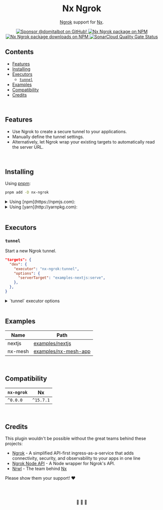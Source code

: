 <!-- ![Nx Ngrok. Ngrok for Nx](https://github.com/domjtalbot/nx-ngrok/raw/main/.github/banner.jpg) -->

<h1 align="center">Nx Ngrok</h1>

<p align="center"><a href="https://ngrok.com/">Ngrok</a> support for <a href="http://nx.dev">Nx</a>.</p>

<div align="center">
  <p dir="auto">
    <a href="https://github.com/sponsors/domjtalbot">
      <img src="https://img.shields.io/badge/Sponsor @domjtalbot-30363D?style=flat&logo=GitHub-Sponsors&logoColor=#EA4AAA" alt="Sponsor @domjtalbot on GitHub!" />
    </a>
    <a href="https://www.npmjs.org/package/nx-ngrok">
      <img src="https://img.shields.io/npm/v/nx-ngrok?style=flat" alt="Nx Ngrok package on NPM" />
    </a>
    <a href="https://www.npmjs.org/package/nx-ngrok">
      <img src="https://img.shields.io/npm/dm/nx-ngrok" alt="Nx Ngrok package downloads on NPM" aria-hidden="true" />
    </a>
    <a href="https://sonarcloud.io/summary/new_code?id=domjtalbot_nx-ngrok">
      <img src="https://sonarcloud.io/api/project_badges/measure?project=domjtalbot_nx-ngrok&metric=alert_status" alt="SonarCloud Quality Gate Status" aria-hidden="true" />
    </a>
  </p>
</div>

## Contents

- [Features](#features)
- [Installing](#installing)
- [Executors](#executors)
  - [`tunnel`](#tunnel)
- [Examples](#examples)
- [Compatibility](#compatibility)
- [Credits](#credits)

<br/>

## Features

- Use Ngrok to create a secure tunnel to your applications.
- Manually define the tunnel settings.
- Alternatively, let Ngrok wrap your existing targets to automatically read the server URL.

<br/>

## Installing

Using [pnpm](http://pnpm.io):

```bash
pnpm add -D nx-ngrok
```

<details>
  <summary>Using [npm](https://npmjs.com):</summary>

```bash
npm install -D nx-ngrok
```

</details>

<details>
  <summary>Using [yarn](http://yarnpkg.com):</summary>

```bash
yarn add -D nx-ngrok
```

</details>

<br/>

## Executors

### `tunnel`

Start a new Ngrok tunnel.

```json
"targets": {
  "dev": {
    "executor": "nx-ngrok:tunnel",
    "options": {
      "serverTarget": "examples-nextjs:serve",
    },
  },
}
```

<details>
  <summary>`tunnel` executor options</summary>

| Name           | Type                                     | Required | Default | Description                                                                                              |
| -------------- | ---------------------------------------- | :------: | ------- | -------------------------------------------------------------------------------------------------------- |
| `serverTarget` | `string`                                 |    -     | -       | Server target to run tunnel for.                                                                         |
| `protocol`     | `http`, `tcp`, `tls`                     |    -     | `http`  | The tunnel protocol name. This defines the type of tunnel you would like to start.                       |
| `address`      | `string`, `number`                       |    -     | -       | Forward traffic to this local port number or network address.                                            |
| `auth`         | `string`                                 |    -     | -       | HTTP Basic authentication for tunnel.                                                                    |
| `subdomain`    | `string`                                 |    -     | -       | Subdomain name to request. If unspecified, ngrok provides a unique subdomain based on your account type. |
| `authToken`    | `string`                                 |    -     | -       | Specifies the authentication token (authtoken) used to connect to the ngrok service.                     |
| `region`       | `us`, `eu`, `au`, `ap`, `sa`, `jp`, `in` |    -     | `us`    | Choose the region where the ngrok agent will connect to host its tunnels.                                |
| `ngrokConfig`  | `string`                                 |    -     | `us`    | Custom path for ngrok config file.                                                                       |

</details>

<br/>

## Examples

| Name    | Path                                                                                          |
| ------- | --------------------------------------------------------------------------------------------- |
| nextjs  | [examples/nextjs](https://github.com/domjtalbot/nx-ngrok/tree/main/examples/nextjs)           |
| nx-mesh | [examples/nx-mesh-app](https://github.com/domjtalbot/nx-ngrok/tree/main/examples/nx-mesh-app) |

<br/>

## Compatibility

| `nx-ngrok` | Nx        |
| ---------- | --------- |
| `^0.0.0`   | `^15.7.1` |

<br/>

## Credits

This plugin wouldn't be possible without the great teams behind these projects:

- [Ngrok](https://github.com/ngrok) - A simplified API-first ingress-as-a-service that adds connectivity,
  security, and observability to your apps in one line
- [Ngrok Node API](https://github.com/bubenshchykov/ngrok) - A Node wrapper for Ngrok's API.
- [Nrwl](https://github.com/nrwl) - The team behind [Nx](https://github.com/nrwl/nx)

Please show them your support! ❤️

<br/>
<br/>

<p align="center">🌳 🦌 🌳</p>

<br/>
